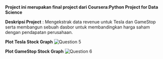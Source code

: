 **Project ini merupakan final project dari Coursera:Python Project for Data Science**

**Deskripsi Project** : Mengekstrak data revenue untuk Tesla dan GameStop serta membangun sebuah dasbor untuk membandingkan harga saham dengan pendapatan perusahaan.

**Plot Tesla Stock Graph**
![Question 5](https://github.com/user-attachments/assets/a7b6bc7a-fddc-4a4e-8585-90385bccd938)

**Plot GameStop Stock Graph**
![Question 6](https://github.com/user-attachments/assets/4a424076-910b-40c8-9d84-19f1e1152f1c)
